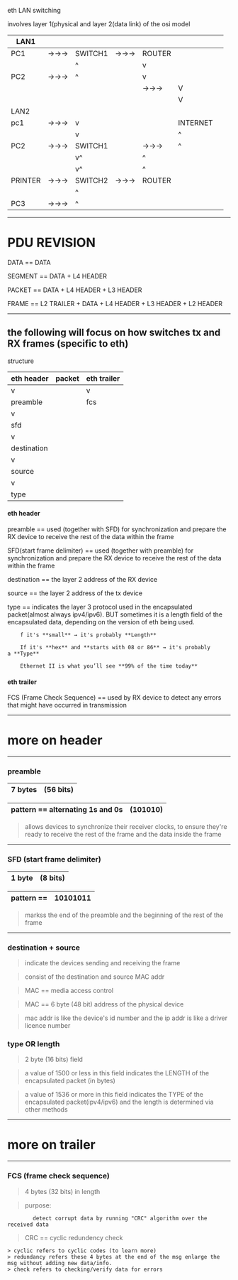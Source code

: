 eth LAN switching

involves layer 1(physical and layer 2(data link) of the osi model




| LAN1    |        |         |        |        |          |     |
| ------- | ------ | ------- | ------ | ------ | -------- | --- |
| PC1     | ->->-> | SWITCH1 | ->->-> | ROUTER |          |     |
|         |        | ^       |        | v      |          |     |
| PC2     | ->->-> | ^       |        | v      |          |     |
|         |        |         |        | ->->-> | V        |     |
|         |        |         |        |        | V        |     |
| LAN2    |        |         |        |        |          |     |
| pc1     | ->->-> | v       |        |        | INTERNET |     |
|         |        | v       |        |        | ^        |     |
| PC2     | ->->-> | SWITCH1 |        | ->->-> | ^        |     |
|         |        | v^      |        | ^      |          |     |
|         |        | v^      |        | ^      |          |     |
| PRINTER | ->->-> | SWITCH2 | ->->-> | ROUTER |          |     |
|         |        | ^       |        |        |          |     |
| PC3     | ->->-> | ^       |        |        |          |     |

---
# PDU REVISION

DATA == DATA

SEGMENT == DATA + L4 HEADER

PACKET == DATA + L4 HEADER + L3 HEADER

FRAME == L2 TRAILER + DATA + L4 HEADER + L3 HEADER + L2 HEADER

---
 
 the following will focus on how switches tx and RX frames (specific to eth)
 ----
structure

| eth header  | packet | eth trailer |
| ----------- | ------ | ----------- |
| v           |        | v           |
| preamble    |        | fcs         |
| v           |        |             |
| sfd         |        |             |
| v           |        |             |
| destination |        |             |
| v           |        |             |
| source      |        |             |
| v           |        |             |
| type        |        |             |

#### eth header

preamble == used (together with SFD) for synchronization and prepare the RX device to receive the rest of the data within the frame

SFD(start frame delimiter) == used (together with preamble) for synchronization and prepare the RX device to receive the rest of the data within the frame

destination == the layer 2 address of the RX device

source == the layer 2 address of the tx device

type == indicates the layer 3 protocol used in the encapsulated packet(almost always ipv4/ipv6). BUT sometimes it is a length field of the encapsulated data, depending on the version of eth being used.

		f it's **small** → it's probably **Length** 
		 
		If it's **hex** and **starts with 08 or 86** → it's probably a **Type**  
		
		Ethernet II is what you’ll see **99% of the time today**


#### eth trailer

FCS (Frame Check Sequence) == used by RX device to detect any errors that might have occurred in transmission

---
# more on header
---
### preamble

| 7 bytes                             | (56 bits) |
| ----------------------------------- | --------- |

| pattern == alternating 1s and 0s    | (101010)  |
| ----------------------------------- | --------- |

> allows devices to synchronize their receiver clocks, to ensure they're ready to receive the rest of the frame and the data inside the frame

---
### SFD (start frame delimiter)

| 1 byte               | (8 bits) |
| -------------------- | -------- |

| pattern ==           | 10101011 |
| -------------------- | -------- |

> markss the end of the preamble and the beginning of the rest of the frame

---
### destination + source

> indicate the devices sending and receiving the frame

> consist of the destination and source MAC addr

> MAC == media access control

> MAC == 6 byte (48 bit) address of the physical device

> mac addr is like the device's id number and the ip addr is like a driver licence number

### type OR length

> 2 byte (16 bits) field

> a value of 1500 or less in this field indicates the LENGTH of the encapsulated packet (in bytes)

> a value of 1536 or more in this field indicates the TYPE of the encapsulated packet(ipv4/ipv6) and the length is determined via other methods


---
# more on trailer
---

### FCS (frame check sequence)

> 4 bytes (32 bits) in length

> purpose:

			detect corrupt data by running "CRC" algorithm over the received data

> CRC == cyclic redundency check

	> cyclic refers to cyclic codes (to learn more)
	> redundancy refers these 4 bytes at the end of the msg enlarge the msg without adding new data/info.
	> check refers to checking/verify data for errors
